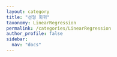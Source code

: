 ```yaml
---
layout: category
title: "선형 회귀"
taxonomy: LinearRegression
permalink: /categories/LinearRegression
author_profile: false
sidebar:
  nav: "docs"
---
```

